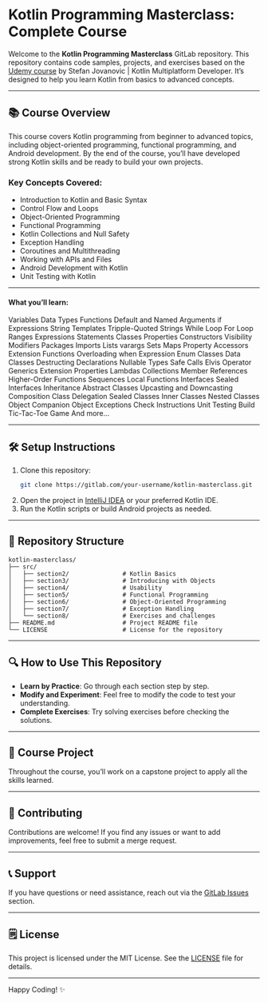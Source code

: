 # Kotlin Programming Masterclass: Complete Course

Welcome to the **Kotlin Programming Masterclass** GitLab repository. This repository contains code samples, projects, and exercises based on the [Udemy course](https://www.udemy.com/course/programming-with-kotlin-masterclass-complete-course) by Stefan Jovanovic | Kotlin Multiplatform Developer. It’s designed to help you learn Kotlin from basics to advanced concepts.

---

## 📚 Course Overview

This course covers Kotlin programming from beginner to advanced topics, including object-oriented programming, functional programming, and Android development. By the end of the course, you’ll have developed strong Kotlin skills and be ready to build your own projects.

### Key Concepts Covered:
- Introduction to Kotlin and Basic Syntax
- Control Flow and Loops
- Object-Oriented Programming
- Functional Programming
- Kotlin Collections and Null Safety
- Exception Handling
- Coroutines and Multithreading
- Working with APIs and Files
- Android Development with Kotlin
- Unit Testing with Kotlin

---

#### What you’ll learn:

Variables
Data Types
Functions
Default and Named Arguments
if Expressions
String Templates
Tripple-Quoted Strings
While Loop
For Loop
Ranges
Expressions
Statements
Classes
Properties
Constructors
Visibility Modifiers
Packages
Imports
Lists
varargs
Sets
Maps
Property Accessors
Extension Functions
Overloading
when Expression
Enum Classes
Data Classes
Destructing Declarations
Nullable Types
Safe Calls
Elvis Operator
Generics
Extension Properties
Lambdas
Collections
Member References
Higher-Order Functions
Sequences
Local Functions
Interfaces
Sealed Interfaces
Inheritance
Abstract Classes
Upcasting and Downcasting
Composition
Class Delegation
Sealed Classes
Inner Classes
Nested Classes
Object
Companion Object
Exceptions
Check Instructions
Unit Testing
Build Tic-Tac-Toe Game
And more...

---

## 🛠️ Setup Instructions

1. Clone this repository:
   ```bash
   git clone https://gitlab.com/your-username/kotlin-masterclass.git
   ```
2. Open the project in [IntelliJ IDEA](https://www.jetbrains.com/idea/download/) or your preferred Kotlin IDE.
3. Run the Kotlin scripts or build Android projects as needed.

---

## 💂️ Repository Structure

```
kotlin-masterclass/
├── src/
│   ├── section2/               # Kotlin Basics
│   ├── section3/               # Introducing with Objects
│   ├── section4/               # Usability
│   ├── section5/               # Functional Programming
│   ├── section6/               # Object-Oriented Programming
│   ├── section7/               # Exception Handling
│   └── section8/               # Exercises and challenges
├── README.md                   # Project README file
└── LICENSE                     # License for the repository
```

---

## 🔍 How to Use This Repository

- **Learn by Practice**: Go through each section step by step.
- **Modify and Experiment**: Feel free to modify the code to test your understanding.
- **Complete Exercises**: Try solving exercises before checking the solutions.

---

## 🚀 Course Project

Throughout the course, you’ll work on a capstone project to apply all the skills learned.

---

## 🤞 Contributing

Contributions are welcome! If you find any issues or want to add improvements, feel free to submit a merge request.

---

## 📞 Support

If you have questions or need assistance, reach out via the [GitLab Issues](https://gitlab.com/your-username/kotlin-masterclass/issues) section.

---

## 🗒 License

This project is licensed under the MIT License. See the [LICENSE](./LICENSE) file for details.

---

Happy Coding! ✨

